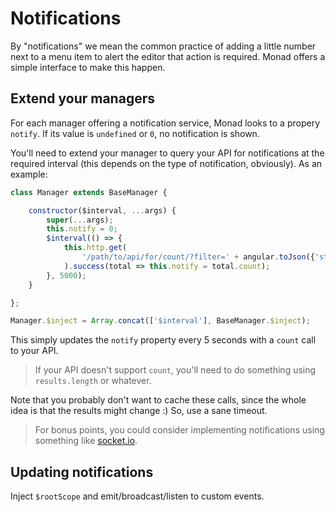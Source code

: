 # Notifications
By "notifications" we mean the common practice of adding a little number next
to a menu item to alert the editor that action is required. Monad offers a
simple interface to make this happen.

## Extend your managers
For each manager offering a notification service, Monad looks to a propery
`notify`. If its value is `undefined` or `0`, no notification is shown.

You'll need to extend your manager to query your API for notifications at the
required interval (this depends on the type of notification, obviously).
As an example:

```javascript
class Manager extends BaseManager {

    constructor($interval, ...args) {
        super(...args);
        this.notify = 0;
        $interval(() => {
            this.http.get(
                '/path/to/api/for/count/?filter=' + angular.toJson({'status': 0})
            ).success(total => this.notify = total.count);
        }, 5000);
    }

};

Manager.$inject = Array.concat(['$interval'], BaseManager.$inject);
```

This simply updates the `notify` property every 5 seconds with a `count` call to
your API.

> If your API doesn't support `count`, you'll need to do something using
> `results.length` or whatever.

Note that you probably don't want to cache these calls, since the whole idea is
that the results might change :) So, use a sane timeout.

> For bonus points, you could consider implementing notifications using
> something like [socket.io](http://socket.io).

## Updating notifications
Inject `$rootScope` and emit/broadcast/listen to custom events.

